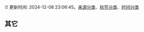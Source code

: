 :alarm_clock: 更新时间: 2024-12-08 23:06:45。[来源分类](../README.md)、[标签分类](../TAGS.md)、[时间分类](../TIMELINE.md)

## 其它



